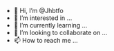 - 👋 Hi, I’m @Jhbtfo
- 👀 I’m interested in ...
- 🌱 I’m currently learning ...
- 💞️ I’m looking to collaborate on ...
- 📫 How to reach me ...

<!---
Jhbtfo/Jhbtfo is a ✨ special ✨ repository because its `README.md` (this file) appears on your GitHub profile.
You can click the Preview link to take a look at your changes.
--->
